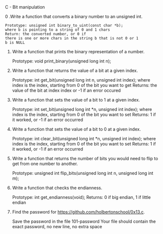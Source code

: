 C - Bit manipulation

0 .Write a function that converts a binary number to an unsigned int.

    Prototype: unsigned int binary_to_uint(const char *b);
    where b is pointing to a string of 0 and 1 chars
    Return: the converted number, or 0 if
    there is one or more chars in the string b that is not 0 or 1
    b is NULL

1. Write a function that prints the binary representation of a number.

    Prototype: void print_binary(unsigned long int n);

2. Write a function that returns the value of a bit at a given index.

    Prototype: int get_bit(unsigned long int n, unsigned int index);
    where index is the index, starting from 0 of the bit you want to get
    Returns: the value of the bit at index index or -1 if an error occured


3. Write a function that sets the value of a bit to 1 at a given index.

    Prototype: int set_bit(unsigned long int *n, unsigned int index);
    where index is the index, starting from 0 of the bit you want to set
    Returns: 1 if it worked, or -1 if an error occurred


4. Write a function that sets the value of a bit to 0 at a given index.

    Prototype: int clear_bit(unsigned long int *n, unsigned int index);
    where index is the index, starting from 0 of the bit you want to set
    Returns: 1 if it worked, or -1 if an error occurred



5. Write a function that returns the number of bits you would need to flip to get from one number to another.

    Prototype: unsigned int flip_bits(unsigned long int n, unsigned long int m);


6. Write a function that checks the endianness.

    Prototype: int get_endianness(void);
    Returns: 0 if big endian, 1 if little endian


7. Find the password for https://github.com/holbertonschool/0x13.c.

    Save the password in the file 101-password
    Your file should contain the exact password, no new line, no extra space
